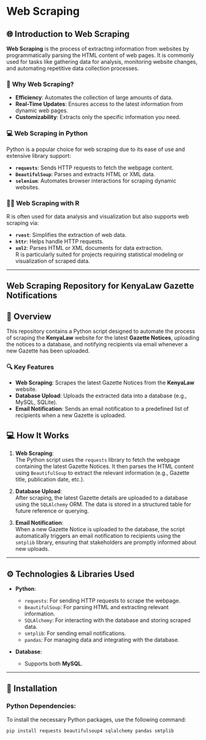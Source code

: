 # Web Scraping

## 🌐 **Introduction to Web Scraping**

**Web Scraping** is the process of extracting information from websites by programmatically parsing the HTML content of web pages. It is commonly used for tasks like gathering data for analysis, monitoring website changes, and automating repetitive data collection processes. 

### 🔗 **Why Web Scraping?**
- **Efficiency**: Automates the collection of large amounts of data.  
- **Real-Time Updates**: Ensures access to the latest information from dynamic web pages.  
- **Customizability**: Extracts only the specific information you need.  

### 💻 **Web Scraping in Python**
Python is a popular choice for web scraping due to its ease of use and extensive library support:
- **`requests`**: Sends HTTP requests to fetch the webpage content.  
- **`BeautifulSoup`**: Parses and extracts HTML or XML data.  
- **`selenium`**: Automates browser interactions for scraping dynamic websites.  

### 🧑‍💻 **Web Scraping with R**
R is often used for data analysis and visualization but also supports web scraping via:
- **`rvest`**: Simplifies the extraction of web data.
- **`httr`**: Helps handle HTTP requests.
- **`xml2`**: Parses HTML or XML documents for data extraction.  
R is particularly suited for projects requiring statistical modeling or visualization of scraped data.

---

## Web Scraping Repository for KenyaLaw Gazette Notifications

## 📜 Overview

This repository contains a Python script designed to automate the process of scraping the **KenyaLaw** website for the latest **Gazette Notices**, uploading the notices to a database, and notifying recipients via email whenever a new Gazette has been uploaded. 

### 🔍 **Key Features**
- **Web Scraping**: Scrapes the latest Gazette Notices from the **KenyaLaw** website.
- **Database Upload**: Uploads the extracted data into a database (e.g., MySQL, SQLite).
- **Email Notification**: Sends an email notification to a predefined list of recipients when a new Gazette is uploaded.

## 💻 **How It Works**

1. **Web Scraping**:  
   The Python script uses the `requests` library to fetch the webpage containing the latest Gazette Notices. It then parses the HTML content using `BeautifulSoup` to extract the relevant information (e.g., Gazette title, publication date, etc.).

2. **Database Upload**:  
   After scraping, the latest Gazette details are uploaded to a database using the `SQLAlchemy` ORM. The data is stored in a structured table for future reference or querying.

3. **Email Notification**:  
   When a new Gazette Notice is uploaded to the database, the script automatically triggers an email notification to recipients using the `smtplib` library, ensuring that stakeholders are promptly informed about new uploads.

---

## ⚙️ **Technologies & Libraries Used**

- **Python**:
   - `requests`: For sending HTTP requests to scrape the webpage.
   - `BeautifulSoup`: For parsing HTML and extracting relevant information.
   - `SQLAlchemy`: For interacting with the database and storing scraped data.
   - `smtplib`: For sending email notifications.
   - `pandas`: For managing data and integrating with the database.
   
- **Database**:
   - Supports both **MySQL**.

---

## 🚀 **Installation**

### Python Dependencies:
To install the necessary Python packages, use the following command:
```bash
pip install requests beautifulsoup4 sqlalchemy pandas smtplib
